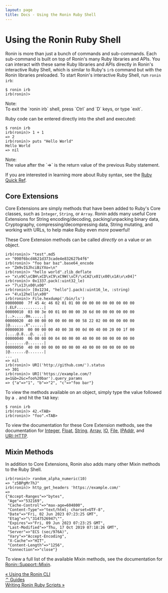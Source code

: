 ```yaml
---
layout: page
title: Docs - Using the Ronin Ruby Shell
---
```


# Using the Ronin Ruby Shell

Ronin is more than just a bunch of commands and sub-commands. Each sub-command
is built on top of Ronin's many Ruby libraries and APIs. You can interact with
these same Ruby libraries and APIs directly in Ronin's interactive Ruby Shell,
which is similar to Ruby's `irb` command but with the Ronin libraries preloaded.
To start Ronin's interactive Ruby Shell, run `ronin irb`:

```
$ ronin irb
irb(ronin)>
```

<article class="message is-dark">
  <div class="message-header">Note:</div>
  <div class="message-body" markdown="1">
To exit the `ronin irb` shell, press `Ctrl` and `D` keys, or type `exit`.
  </div>
</article>

Ruby code can be entered directly into the shell and executed:

```
$ ronin irb
irb(ronin)> 1 + 1
=> 2
irb(ronin)> puts "Hello World"
Hello World
=> nil
```

<article class="message is-dark">
  <div class="message-header">Note:</div>
  <div class="message-body" markdown="1">
The value after the `=>` is the return value of the previous Ruby statement.
  </div>
</article>

If you are interested in learning more about Ruby syntax, see the
[Ruby Quick Ref].

[Ruby Quick Ref]: ../ruby-quick-ref/

## Core Extensions

Core Extensions are simply methods that have been added to Ruby's Core classes,
such as `Integer`, `String`, or `Array`. Ronin adds many useful Core Extensions
for String encoding/decoding, packing/unpacking binary data, Cryptography, 
compressing/decompressing data, String mutating, and working with URLs,
to help make Ruby even *more* powerful!

These Core Extension methods can be called *directly* on a value or an object.

```
irb(ronin)> "test".md5
=> "098f6bcd4621d373cade4e832627b4f6"
irb(ronin)> "foo bar baz".base64_encode
=> "Zm9vIGJhciBiYXo=\n"
irb(ronin)> "hello world".zlib_deflate
=> "x\x9C\xCBH\xCD\xC9\xC9W(\xCF/\xCAI\x01\x00\x1A\v\x04]"
irb(ronin)> 0x1337.pack(:uint32_le)
=> "7\x13\x00\x00"
irb(ronin)> [0x1234, "hello"].pack(:uint16_le, :string)
=> "4\x12hello\x00"
irb(ronin)> File.hexdump('/bin/ls')
00000000  7f 45 4c 46 02 01 01 00 00 00 00 00 00 00 00 00  |.ELF............|
00000010  03 00 3e 00 01 00 00 00 30 6d 00 00 00 00 00 00  |..>.....0m......|
00000020  40 00 00 00 00 00 00 00 58 22 02 00 00 00 00 00  |@.......X"......|
00000030  00 00 00 00 40 00 38 00 0d 00 40 00 20 00 1f 00  |....@.8...@. ...|
00000040  06 00 00 00 04 00 00 00 40 00 00 00 00 00 00 00  |........@.......|
00000050  40 00 00 00 00 00 00 00 40 00 00 00 00 00 00 00  |@.......@.......|
...
=> nil
irb(ronin)> URI('http://github.com/').status
=> 301
irb(ronin)> URI('https://example.com/?a=1&b=2&c=foo%20bar').query_params
=> {"a"=>"1", "b"=>"2", "c"=>"foo bar"}
```

To view the methods available on an object, simply type the value followed by a
`.` and hit the `TAB` key:

```
$ ronin irb
irb(ronin)> 42.<TAB>
irb(ronin)> "foo".<TAB>
```

To view the documentation for these Core Extension methods, see the
documentation for [Integer], [Float], [String], [Array], [IO], [File], [IPAddr],
and [URI::HTTP].

[Integer]: /docs/ronin-support/Integer.html
[Float]: /docs/ronin-support/Float.html
[String]: /docs/ronin-support/String.html
[Array]: /docs/ronin-support/Array.html
[IO]: /docs/ronin-support/IO.html
[File]: /docs/ronin-support/File.html
[IPAddr]: /docs/ronin-support/IPAddr.html
[URI::HTTP]: /docs/ronin-support/URI/HTTP.html

## Mixin Methods

In addition to Core Extensions, Ronin also adds many other Mixin methods to the
Ruby Shell.

```
irb(ronin)> random_alpha_numeric(10)
=> "z5BPgMr7hJ"
irb(ronin)> http_get_headers 'https://example.com/'
=> 
{"Accept-Ranges"=>"bytes",                         
 "Age"=>"532169",                                  
 "Cache-Control"=>"max-age=604800",                
 "Content-Type"=>"text/html; charset=UTF-8",       
 "Date"=>"Fri, 02 Jun 2023 07:23:25 GMT",          
 "Etag"=>"\"3147526947\"",                         
 "Expires"=>"Fri, 09 Jun 2023 07:23:25 GMT",       
 "Last-Modified"=>"Thu, 17 Oct 2019 07:18:26 GMT", 
 "Server"=>"ECS (sec/976A)",                       
 "Vary"=>"Accept-Encoding",                        
 "X-Cache"=>"HIT",                 
 "Content-Length"=>"1256",         
 "Connection"=>"close"}
```

To view a full list of the available Mixin methods, see the documentation for
[Ronin::Support::Mixin].

[Ronin::Support::Mixin]: /docs/ronin-support/Ronin/Support/Mixin.html 

<div class="level">
  <div class="level-left">
    <a class="button" href="../using-the-ronin-cli/">
      &laquo; Using the Ronin CLI
    </a>
  </div>

  <div class="level-item">
    <a class="button" href="../index.html#guides">
      &#x2303; Guides
    </a>
  </div>

  <div class="level-right">
    <a class="button" href="../writting-ronin-ruby-scripts/">
      Writing Ronin Ruby Scripts &raquo;
    </a>
  </div>
</div>

